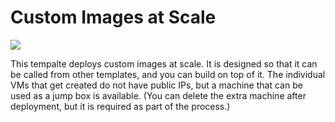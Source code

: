# Custom Images at Scale

<a href="https://portal.azure.com/#create/Microsoft.Template/uri/https%3A%2F%2Fraw.githubusercontent.com%2FAzure%2Fazure-quickstart-templates%2Fmaster%2F301-custom-images-at-scale%2Fazuredeploy.json" target="_blank">
    <img src="http://azuredeploy.net/deploybutton.png"/>
</a>

This tempalte deploys custom images at scale.  It is designed so that it can be called from other templates, and you can build on top of it.  The individual VMs that get created do not have public IPs, but a machine that can be used as a jump box is available.  (You can delete the extra machine after deployment, but it is required as part of the process.)


